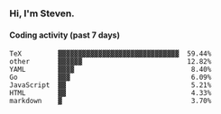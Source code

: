 ### Hi, I'm Steven.

#### Coding activity (past 7 days)
```
TeX         ▓▓▓▓▓▓▓▓▓▓▓▓▓▓▓▓▓▓▓▓▓▓▓▓▓▓▓▓▓▓  59.44%
other       ▓▓▓▓▓▓                          12.82%
YAML        ▓▓▓▓                             8.40%
Go          ▓▓▓                              6.09%
JavaScript  ▓▓                               5.21%
HTML        ▓▓                               4.33%
markdown    ▓                                3.70%
```
